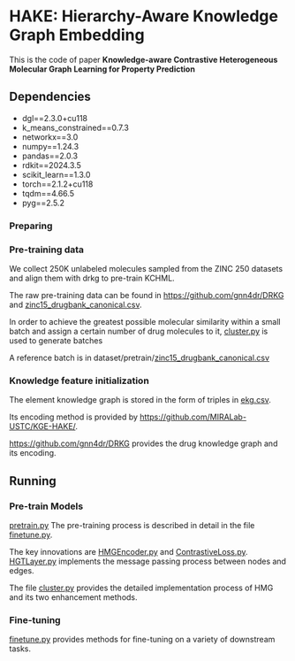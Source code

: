 # HAKE: Hierarchy-Aware Knowledge Graph Embedding
This is the code of paper **Knowledge-aware Contrastive Heterogeneous Molecular
Graph Learning for Property Prediction** 

## Dependencies
- dgl==2.3.0+cu118
- k_means_constrained==0.7.3
- networkx==3.0
- numpy==1.24.3
- pandas==2.0.3
- rdkit==2024.3.5
- scikit_learn==1.3.0
- torch==2.1.2+cu118
- tqdm==4.66.5
- pyg==2.5.2
### Preparing
### Pre-training data
We collect 250K unlabeled molecules sampled from the ZINC 250 datasets and align them with drkg to pre-train KCHML. 

The raw pre-training data can be found in https://github.com/gnn4dr/DRKG and [zinc15_drugbank_canonical.csv](dataset%2Fpretrain%2Fzinc15_drugbank_canonical.csv).

In order to achieve the greatest possible molecular similarity within a small batch and assign a certain number of drug molecules to it, [cluster.py](data%2Fcluster.py) is used to generate batches

A reference batch is in dataset/pretrain/[zinc15_drugbank_canonical.csv](dataset%2Fpretrain%2Fzinc15_drugbank_canonical.csv)

### Knowledge feature initialization
The element knowledge graph is stored in the form of triples in [ekg.csv](dataset%2Fpretrain%2Fekg.csv).

Its encoding method is provided by https://github.com/MIRALab-USTC/KGE-HAKE/.

https://github.com/gnn4dr/DRKG provides the drug knowledge graph and its encoding.

## Running

### Pre-train Models
[pretrain.py](pretrain.py) 
The pre-training process is described in detail in the file [finetune.py](finetune.py). 

The key innovations are [HMGEncoder.py](model%2FHMGEncoder.py) and [ContrastiveLoss.py](layers%2FContrastiveLoss.py).
[HGTLayer.py](layers%2FHGTLayer.py) implements the message passing process between nodes and edges.

The file [cluster.py](data%2Fcluster.py) provides the detailed implementation process of HMG and its two enhancement methods.

### Fine-tuning
[finetune.py](finetune.py) provides methods for fine-tuning on a variety of downstream tasks.